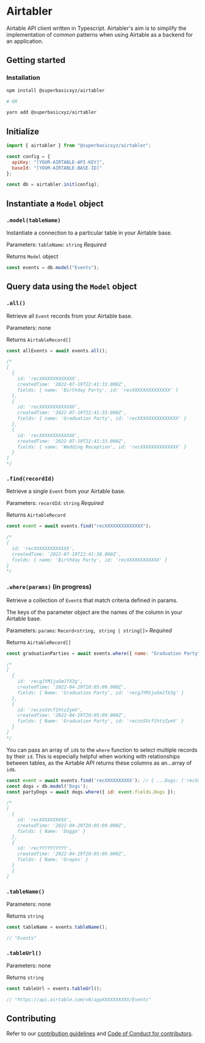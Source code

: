 # Airtabler

Airtable API client written in Typescript. Airtabler's aim is to simplify the implementation of common patterns when using Airtable as a backend for an application.

## Getting started

### Installation

```bash
npm install @superbasicxyz/airtabler

# OR

yarn add @superbasicxyz/airtabler
```

## Initialize

```js
import { airtabler } from "@superbasicxyz/airtabler";

const config = {
  apiKey: "[YOUR-AIRTABLE-API-KEY]",
  baseId: "[YOUR-AIRTABLE-BASE-ID]"
};

const db = airtabler.init(config);
```

## Instantiate a `Model` object

### `.model(tableName)`

Instantiate a connection to a particular table in your Airtable base.

Parameters: `tableName`: `string` _Required_

Returns `Model` object

```js
const events = db.model("Events");
```

## Query data using the `Model` object

### `.all()`

Retrieve all `Event` records from your Airtable base.

Parameters: none

Returns `AirtableRecord[]`

```js
const allEvents = await events.all();

/*
[
  {
    id: 'recXXXXXXXXXXXXX',
    createdTime: '2022-07-19T22:41:33.000Z',
    fields: { name: 'Birthday Party', id: 'recXXXXXXXXXXXXXX' }
  },
  {
    id: 'recXXXXXXXXXXXXX',
    createdTime: '2022-07-19T22:41:33.000Z',
    fields: { name: 'Graduation Party', id: 'recXXXXXXXXXXXXXXX' }
  },
  {
    id: 'recXXXXXXXXXXXXX',
    createdTime: '2022-07-19T22:41:33.000Z',
    fields: { name: 'Wedding Reception', id: 'recXXXXXXXXXXXXXX' }
  }
]
*/
```

### `.find(recordId)`

Retrieve a single `Event` from your Airtable base.

Parameters: `recordId`: `string` _Required_

Returns `AirtableRecord`

```js
const event = await events.find("recXXXXXXXXXXXXXX");

/*
{
  id: 'recXXXXXXXXXXXXX',
  createdTime: '2022-07-19T22:41:38.000Z',
  fields: { name: 'Birthday Party', id: 'recXXXXXXXXXXXX' }
}
*/
```

### `.where(params)` (in progress)

Retrieve a collection of `Event`s that match criteria defined in params.

The keys of the parameter object are the names of the column in your Airtable base.

Parameters: `params`: `Record<string, string | string[]>` _Required_

Returns `AirtableRecord[]`

```js
const graduationParties = await events.where({ name: "Graduation Party" });

/*
[
  {
    id: 'recgJYM1juGmJfX3g',
    createdTime: '2022-04-29T20:05:09.000Z',
    fields: { Name: 'Graduation Party', id: 'recgJYM1juGmJfX3g' }
  },
  {
    id: 'reczoSVcf1htzZymV',
    createdTime: '2022-04-29T20:05:09.000Z',
    fields: { Name: 'Graduation Party', id: 'reczoSVcf1htzZymV' }
  }
]
*/
```

You can pass an array of `id`s to the `where` function to select multiple records by their `id`. This
is especially helpful when working with relationships between tables, as the Airtable API returns these columns
as an...array of `id`s.

```js
const event = await events.find('recXXXXXXXXXX'); // { ...Dogs: ['recXXXXXXXX', 'recYYYYYYYY'] ... }
const dogs = db.model('Dogs');
const partyDogs = await dogs.where({ id: event.fields.Dogs });

/*
[
  {
    id: 'recXXXXXXXXXX',
    createdTime: '2022-04-29T20:05:09.000Z',
    fields: { Name: 'Doggo' }
  },
  {
    id: 'recYYYYYYYYYY',
    createdTime: '2022-04-29T20:05:09.000Z',
    fields: { Name: 'Grapes' }
  }
  {
]
```

### `.tableName()`

Parameters: none

Returns `string`

```js
const tableName = events.tableName();

// "Events"
```

### `.tableUrl()`

Parameters: none

Returns `string`

```js
const tableUrl = events.tableUrl();

// "https://api.airtable.com/v0/appXXXXXXXXXX/Events"
```

## Contributing

Refer to our [contribution guidelines](https://github.com/superbasicxyz/airtabler/blob/main/CONTRIBUTING.md) and [Code of Conduct for contributors](https://github.com/superbasicxyz/airtabler/blob/main/CODE_OF_CONDUCT.md).
